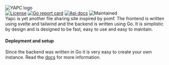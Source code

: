 ![YAPC logo](https://pomf.080609.xyz/img/logo-dark.svg)<br>
[![License](https://img.shields.io/github/license/hexahigh/yapc)](https://github.com/hexahigh/yapc/blob/main/LICENSE)
[![Go report card](https://goreportcard.com/badge/github.com/hexahigh/yapc/backend)](https://goreportcard.com/report/github.com/hexahigh/yapc/backend)
[![Api docs](https://img.shields.io/badge/Api_docs-gray?style=flat&logo=swagger
)](https://pomf-api.080609.xyz/)
![Maintained](https://img.shields.io/badge/status-maintained-green.svg)<br>
Yapc is yet another file sharing site inspired by pomf.
The frontend is written using svelte and tailwind and the backend is written using Go.
It is simplistic by design and is designed to be fast, easy to use and easy to maintain.
#### Deployment and setup
Since the backend was written in Go it is very easy to create your own instance.
Read the [docs](https://github.com/hexahigh/yapc/blob/main/docs/installation.md) for more information.
